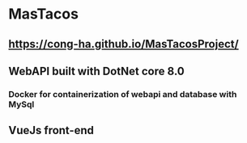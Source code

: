 # MasTacos
## https://cong-ha.github.io/MasTacosProject/
## WebAPI built with DotNet core 8.0
### Docker for containerization of webapi and database with MySql
## VueJs front-end
